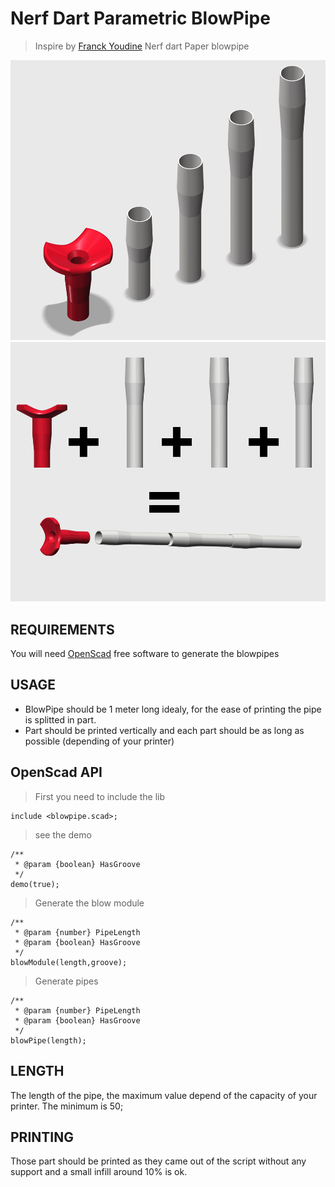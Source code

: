 # Nerf Dart Parametric BlowPipe 
> Inspire by [Franck Youdine](https://twitter.com/fyoudine) Nerf dart Paper blowpipe 



![image](img/preview.jpg)
![image](img/usage.jpg)

## REQUIREMENTS

You will need [OpenScad](http://www.openscad.org/) free software to generate the blowpipes

## USAGE

- BlowPipe should be 1 meter long idealy, for the ease of printing the pipe is splitted in part.
- Part should be printed vertically and each part should be as long as possible (depending of your printer)



## OpenScad API

> First you need to include the lib

```
include <blowpipe.scad>;
```

> see the demo


```
/**
 * @param {boolean} HasGroove
 */
demo(true); 
```

> Generate the blow module

```
/**
 * @param {number} PipeLength
 * @param {boolean} HasGroove
 */
blowModule(length,groove); 
```

> Generate pipes

```
/**
 * @param {number} PipeLength
 * @param {boolean} HasGroove
 */
blowPipe(length);
```

## LENGTH

The length of the pipe, the maximum value depend of the capacity of your printer. The minimum is 50;


## PRINTING

Those part should be printed as they came out of the script without any support and a small infill around 10% is ok.

